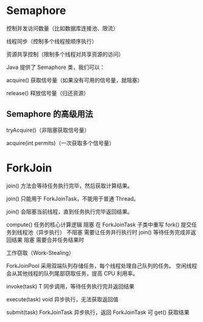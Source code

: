 # Semaphore

控制并发访问数量（比如数据库连接池、限流）

线程同步（控制多个线程按顺序执行）

资源共享控制（限制多个线程对共享资源的访问）

Java 提供了 Semaphore 类，我们可以：

acquire() 获取信号量（如果没有可用的信号量，就阻塞）

release() 释放信号量（归还资源）

## Semaphore 的高级用法
tryAcquire()（非阻塞获取信号量）

acquire(int permits)（一次获取多个信号量）

# ForkJoin



join() 方法会等待任务执行完毕，然后获取计算结果。

join() 只能用于 ForkJoinTask，不能用于普通 Thread。

join() 会阻塞当前线程，直到任务执行完毕返回结果。



compute()	任务的核心计算逻辑	阻塞	在 ForkJoinTask 子类中重写
fork()	提交任务到线程池（异步执行）	不阻塞	需要让任务并行执行时
join()	等待任务完成并返回结果	阻塞	需要合并任务结果时


工作窃取（Work-Stealing）

ForkJoinPool 采用双端队列存储任务，每个线程处理自己队列的任务。
空闲线程 会从其他线程的队列尾部窃取任务，提高 CPU 利用率。

invoke(task)	T	同步调用，等待任务执行完并返回结果

execute(task)	void	异步执行，无法获取返回值

submit(task)	ForkJoinTask<T>	异步执行，返回 ForkJoinTask 可 get() 获取结果